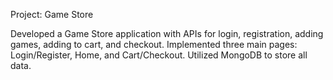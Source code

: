 Project: Game Store

Developed a Game Store application with APIs for login, registration, adding games, adding to cart, and checkout.
Implemented three main pages: Login/Register, Home, and Cart/Checkout.
Utilized MongoDB to store all data.
